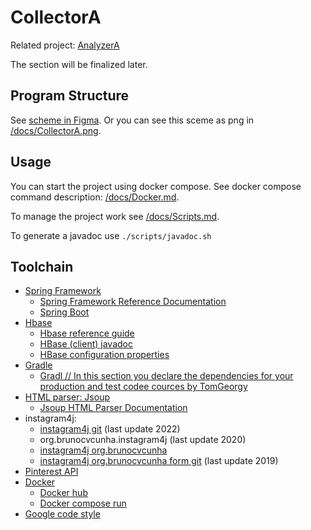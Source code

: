# CollectorA

Related project: [AnalyzerA](https://github.com/UsoltsevI/AnalyzerA)

The section will be finalized later.

## Program Structure
See [scheme in Figma](https://www.figma.com/board/RzTIebuqjBTp3RjnWyckLG/CollectorA?node-id=0-1&node-type=canvas&t=JJLXHee1CrzO8b3q-0).
Or you can see this sceme as png in [/docs/CollectorA.png](./docs/CollectorA.png).

## Usage

You can start the project using docker compose.
See docker compose command description: 
[/docs/Docker.md](./docs/Docker.md). 

To manage the project work see [/docs/Scripts.md](./docs/Scripts.md).

To generate a javadoc use `./scripts/javadoc.sh`

## Toolchain
* [Spring Framework](https://spring.io/)
  - [Spring Framework Reference Documentation](https://docs.spring.io/spring-framework/docs/3.2.5.RELEASE/spring-framework-reference/htmlsingle/#overview-usagescenarios)
  - [Spring Boot](https://spring.io/projects/spring-boot)
* [Hbase](https://hbase.apache.org/)
  - [Hbase reference guide](https://hbase.apache.org/book.html)
  - [HBase (client) javadoc](https://hbase.apache.org/devapidocs/org/apache/hadoop/hbase/client/package-summary.html)
  - [HBase configuration properties](https://docs.ezmeral.hpe.com/datafabric-customer-managed/78/HBase/HBaseConfigurationProperties.html)
* [Gradle](https://gradle.com/)
  - [Gradl
// In this section you declare the dependencies for your production and test codee cources by TomGeorgy](https://tomgregory.com)
* [HTML parser: Jsoup](https://jsoup.org/)
  - [Jsoup HTML Parser Documentation](https://jsoup.org/apidocs/org/jsoup/Jsoup.html)
* instagram4j:
  - [instagram4j git](https://github.com/instagram4j/instagram4j) (last update 2022)
  - org.brunocvcunha.instagram4j (last update 2020)
  - [instagram4j org.brunocvcunha](https://www.javatips.net/api/instagram4j-master/src/main/java/org/brunocvcunha/instagram4j/Instagram4j.java)
  - [instagram4j org.brunocvcunha form git](https://github.com/mikeekeghe/gitm4j) (last update 2019)
* [Pinterest API](https://github.com/dempe/pinterest-java/)
* [Docker](https://www.docker.com/)
  - [Docker hub](https://hub.docker.com/)
  - [Docker compose run](https://docs.docker.com/reference/cli/docker/compose/run/)
* [Google code style](https://habr.com/ru/articles/513176/)